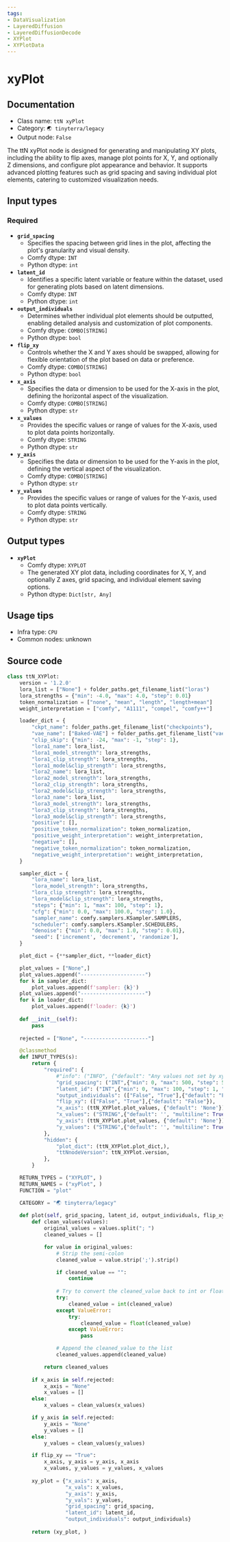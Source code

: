 ```yaml
---
tags:
- DataVisualization
- LayeredDiffusion
- LayeredDiffusionDecode
- XYPlot
- XYPlotData
---
```


# xyPlot
## Documentation
- Class name: `ttN xyPlot`
- Category: `🌏 tinyterra/legacy`
- Output node: `False`

The ttN xyPlot node is designed for generating and manipulating XY plots, including the ability to flip axes, manage plot points for X, Y, and optionally Z dimensions, and configure plot appearance and behavior. It supports advanced plotting features such as grid spacing and saving individual plot elements, catering to customized visualization needs.
## Input types
### Required
- **`grid_spacing`**
    - Specifies the spacing between grid lines in the plot, affecting the plot's granularity and visual density.
    - Comfy dtype: `INT`
    - Python dtype: `int`
- **`latent_id`**
    - Identifies a specific latent variable or feature within the dataset, used for generating plots based on latent dimensions.
    - Comfy dtype: `INT`
    - Python dtype: `int`
- **`output_individuals`**
    - Determines whether individual plot elements should be outputted, enabling detailed analysis and customization of plot components.
    - Comfy dtype: `COMBO[STRING]`
    - Python dtype: `bool`
- **`flip_xy`**
    - Controls whether the X and Y axes should be swapped, allowing for flexible orientation of the plot based on data or preference.
    - Comfy dtype: `COMBO[STRING]`
    - Python dtype: `bool`
- **`x_axis`**
    - Specifies the data or dimension to be used for the X-axis in the plot, defining the horizontal aspect of the visualization.
    - Comfy dtype: `COMBO[STRING]`
    - Python dtype: `str`
- **`x_values`**
    - Provides the specific values or range of values for the X-axis, used to plot data points horizontally.
    - Comfy dtype: `STRING`
    - Python dtype: `str`
- **`y_axis`**
    - Specifies the data or dimension to be used for the Y-axis in the plot, defining the vertical aspect of the visualization.
    - Comfy dtype: `COMBO[STRING]`
    - Python dtype: `str`
- **`y_values`**
    - Provides the specific values or range of values for the Y-axis, used to plot data points vertically.
    - Comfy dtype: `STRING`
    - Python dtype: `str`
## Output types
- **`xyPlot`**
    - Comfy dtype: `XYPLOT`
    - The generated XY plot data, including coordinates for X, Y, and optionally Z axes, grid spacing, and individual element saving options.
    - Python dtype: `Dict[str, Any]`
## Usage tips
- Infra type: `CPU`
- Common nodes: unknown


## Source code
```python
class ttN_XYPlot:
    version = '1.2.0'
    lora_list = ["None"] + folder_paths.get_filename_list("loras")
    lora_strengths = {"min": -4.0, "max": 4.0, "step": 0.01}
    token_normalization = ["none", "mean", "length", "length+mean"]
    weight_interpretation = ["comfy", "A1111", "compel", "comfy++"]

    loader_dict = {
        "ckpt_name": folder_paths.get_filename_list("checkpoints"),
        "vae_name": ["Baked-VAE"] + folder_paths.get_filename_list("vae"),
        "clip_skip": {"min": -24, "max": -1, "step": 1},
        "lora1_name": lora_list,
        "lora1_model_strength": lora_strengths,
        "lora1_clip_strength": lora_strengths,
        "lora1_model&clip_strength": lora_strengths,
        "lora2_name": lora_list,
        "lora2_model_strength": lora_strengths,
        "lora2_clip_strength": lora_strengths,
        "lora2_model&clip_strength": lora_strengths,
        "lora3_name": lora_list,
        "lora3_model_strength": lora_strengths,
        "lora3_clip_strength": lora_strengths,
        "lora3_model&clip_strength": lora_strengths,
        "positive": [],
        "positive_token_normalization": token_normalization,
        "positive_weight_interpretation": weight_interpretation,
        "negative": [],
        "negative_token_normalization": token_normalization,
        "negative_weight_interpretation": weight_interpretation,
    }

    sampler_dict = {
        "lora_name": lora_list,
        "lora_model_strength": lora_strengths,
        "lora_clip_strength": lora_strengths,
        "lora_model&clip_strength": lora_strengths,
        "steps": {"min": 1, "max": 100, "step": 1},
        "cfg": {"min": 0.0, "max": 100.0, "step": 1.0},
        "sampler_name": comfy.samplers.KSampler.SAMPLERS,
        "scheduler": comfy.samplers.KSampler.SCHEDULERS,
        "denoise": {"min": 0.0, "max": 1.0, "step": 0.01},
        "seed": ['increment', 'decrement', 'randomize'],
    }

    plot_dict = {**sampler_dict, **loader_dict} 

    plot_values = ["None",]
    plot_values.append("---------------------")
    for k in sampler_dict:
        plot_values.append(f'sampler: {k}')
    plot_values.append("---------------------")
    for k in loader_dict:
        plot_values.append(f'loader: {k}')
    
    def __init__(self):
        pass
    
    rejected = ["None", "---------------------"]

    @classmethod
    def INPUT_TYPES(s):
        return {
            "required": {
                #"info": ("INFO", {"default": "Any values not set by xyplot will be taken from the KSampler or connected pipeLoader", "multiline": True}),
                "grid_spacing": ("INT",{"min": 0, "max": 500, "step": 5, "default": 0,}),
                "latent_id": ("INT",{"min": 0, "max": 100, "step": 1, "default": 0, }),
                "output_individuals": (["False", "True"],{"default": "False"}),
                "flip_xy": (["False", "True"],{"default": "False"}),
                "x_axis": (ttN_XYPlot.plot_values, {"default": 'None'}),
                "x_values": ("STRING",{"default": '', "multiline": True, "placeholder": 'insert values seperated by "; "'}),
                "y_axis": (ttN_XYPlot.plot_values, {"default": 'None'}),
                "y_values": ("STRING",{"default": '', "multiline": True, "placeholder": 'insert values seperated by "; "'}),
            },
            "hidden": {
                "plot_dict": (ttN_XYPlot.plot_dict,),
                "ttNnodeVersion": ttN_XYPlot.version,
            },
        }

    RETURN_TYPES = ("XYPLOT", )
    RETURN_NAMES = ("xyPlot", )
    FUNCTION = "plot"

    CATEGORY = "🌏 tinyterra/legacy"
    
    def plot(self, grid_spacing, latent_id, output_individuals, flip_xy, x_axis, x_values, y_axis, y_values):
        def clean_values(values):
            original_values = values.split("; ")
            cleaned_values = []

            for value in original_values:
                # Strip the semi-colon
                cleaned_value = value.strip(';').strip()

                if cleaned_value == "":
                    continue
                
                # Try to convert the cleaned_value back to int or float if possible
                try:
                    cleaned_value = int(cleaned_value)
                except ValueError:
                    try:
                        cleaned_value = float(cleaned_value)
                    except ValueError:
                        pass

                # Append the cleaned_value to the list
                cleaned_values.append(cleaned_value)

            return cleaned_values
        
        if x_axis in self.rejected:
            x_axis = "None"
            x_values = []
        else:
            x_values = clean_values(x_values)

        if y_axis in self.rejected:
            y_axis = "None"
            y_values = []
        else:
            y_values = clean_values(y_values)

        if flip_xy == "True":
            x_axis, y_axis = y_axis, x_axis
            x_values, y_values = y_values, x_values
        
        xy_plot = {"x_axis": x_axis,
                   "x_vals": x_values,
                   "y_axis": y_axis,
                   "y_vals": y_values,
                   "grid_spacing": grid_spacing,
                   "latent_id": latent_id,
                   "output_individuals": output_individuals}
        
        return (xy_plot, )

```
